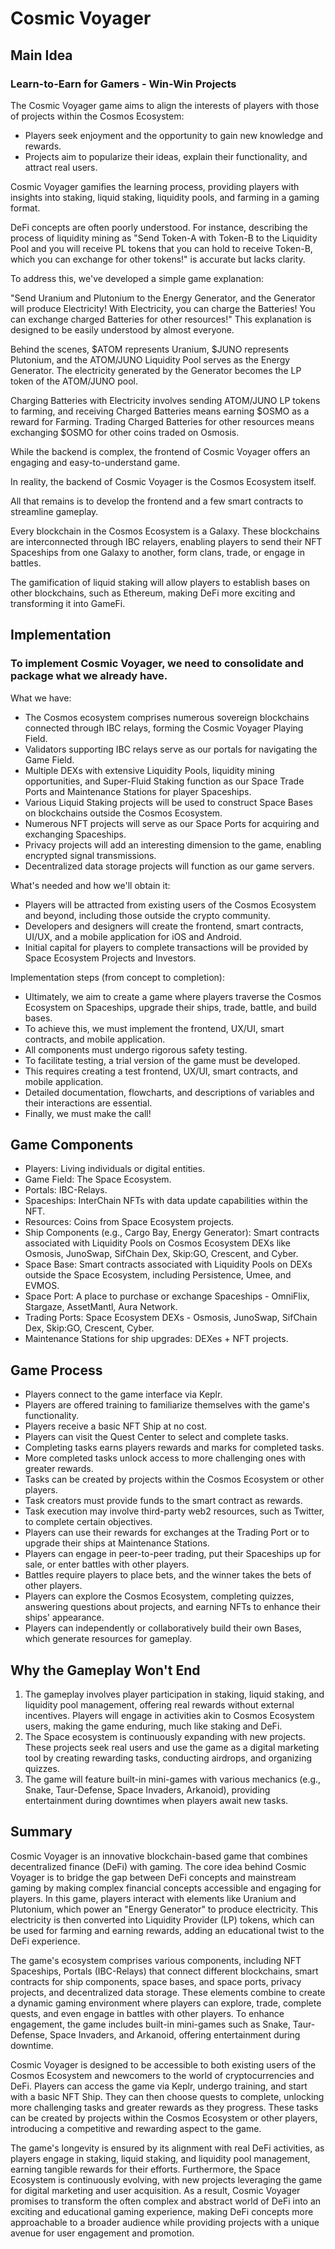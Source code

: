 # Cosmic Voyager

## Main Idea

### Learn-to-Earn for Gamers - Win-Win Projects

The Cosmic Voyager game aims to align the interests of players with those of projects within the Cosmos Ecosystem:

- Players seek enjoyment and the opportunity to gain new knowledge and rewards.
- Projects aim to popularize their ideas, explain their functionality, and attract real users.

Cosmic Voyager gamifies the learning process, providing players with insights into staking, liquid staking, liquidity pools, and farming in a gaming format.

DeFi concepts are often poorly understood. For instance, describing the process of liquidity mining as "Send Token-A with Token-B to the Liquidity Pool and you will receive PL tokens that you can hold to receive Token-B, which you can exchange for other tokens!" is accurate but lacks clarity.

To address this, we've developed a simple game explanation:

"Send Uranium and Plutonium to the Energy Generator, and the Generator will produce Electricity! With Electricity, you can charge the Batteries! You can exchange charged Batteries for other resources!" This explanation is designed to be easily understood by almost everyone.

Behind the scenes, $ATOM represents Uranium, $JUNO represents Plutonium, and the ATOM/JUNO Liquidity Pool serves as the Energy Generator. The electricity generated by the Generator becomes the LP token of the ATOM/JUNO pool.

Charging Batteries with Electricity involves sending ATOM/JUNO LP tokens to farming, and receiving Charged Batteries means earning $OSMO as a reward for Farming. Trading Charged Batteries for other resources means exchanging $OSMO for other coins traded on Osmosis.

While the backend is complex, the frontend of Cosmic Voyager offers an engaging and easy-to-understand game.

In reality, the backend of Cosmic Voyager is the Cosmos Ecosystem itself.

All that remains is to develop the frontend and a few smart contracts to streamline gameplay.

Every blockchain in the Cosmos Ecosystem is a Galaxy. These blockchains are interconnected through IBC relayers, enabling players to send their NFT Spaceships from one Galaxy to another, form clans, trade, or engage in battles.

The gamification of liquid staking will allow players to establish bases on other blockchains, such as Ethereum, making DeFi more exciting and transforming it into GameFi.

## Implementation

### To implement Cosmic Voyager, we need to consolidate and package what we already have.

What we have:

- The Cosmos ecosystem comprises numerous sovereign blockchains connected through IBC relays, forming the Cosmic Voyager Playing Field.
- Validators supporting IBC relays serve as our portals for navigating the Game Field.
- Multiple DEXs with extensive Liquidity Pools, liquidity mining opportunities, and Super-Fluid Staking function as our Space Trade Ports and Maintenance Stations for player Spaceships.
- Various Liquid Staking projects will be used to construct Space Bases on blockchains outside the Cosmos Ecosystem.
- Numerous NFT projects will serve as our Space Ports for acquiring and exchanging Spaceships.
- Privacy projects will add an interesting dimension to the game, enabling encrypted signal transmissions.
- Decentralized data storage projects will function as our game servers.

What's needed and how we'll obtain it:

- Players will be attracted from existing users of the Cosmos Ecosystem and beyond, including those outside the crypto community.
- Developers and designers will create the frontend, smart contracts, UI/UX, and a mobile application for iOS and Android.
- Initial capital for players to complete transactions will be provided by Space Ecosystem Projects and Investors.

Implementation steps (from concept to completion):

- Ultimately, we aim to create a game where players traverse the Cosmos Ecosystem on Spaceships, upgrade their ships, trade, battle, and build bases.
- To achieve this, we must implement the frontend, UX/UI, smart contracts, and mobile application.
- All components must undergo rigorous safety testing.
- To facilitate testing, a trial version of the game must be developed.
- This requires creating a test frontend, UX/UI, smart contracts, and mobile application.
- Detailed documentation, flowcharts, and descriptions of variables and their interactions are essential.
- Finally, we must make the call!

## Game Components

- Players: Living individuals or digital entities.
- Game Field: The Space Ecosystem.
- Portals: IBC-Relays.
- Spaceships: InterChain NFTs with data update capabilities within the NFT.
- Resources: Coins from Space Ecosystem projects.
- Ship Components (e.g., Cargo Bay, Energy Generator): Smart contracts associated with Liquidity Pools on Cosmos Ecosystem DEXs like Osmosis, JunoSwap, SifChain Dex, Skip:GO, Crescent, and Cyber.
- Space Base: Smart contracts associated with Liquidity Pools on DEXs outside the Space Ecosystem, including Persistence, Umee, and EVMOS.
- Space Port: A place to purchase or exchange Spaceships - OmniFlix, Stargaze, AssetMantl, Aura Network.
- Trading Ports: Space Ecosystem DEXs - Osmosis, JunoSwap, SifChain Dex, Skip:GO, Crescent, Cyber.
- Maintenance Stations for ship upgrades: DEXes + NFT projects.

## Game Process

- Players connect to the game interface via Keplr.
- Players are offered training to familiarize themselves with the game's functionality.
- Players receive a basic NFT Ship at no cost.
- Players can visit the Quest Center to select and complete tasks.
- Completing tasks earns players rewards and marks for completed tasks.
- More completed tasks unlock access to more challenging ones with greater rewards.
- Tasks can be created by projects within the Cosmos Ecosystem or other players.
- Task creators must provide funds to the smart contract as rewards.
- Task execution may involve third-party web2 resources, such as Twitter, to complete certain objectives.
- Players can use their rewards for exchanges at the Trading Port or to upgrade their ships at Maintenance Stations.
- Players can engage in peer-to-peer trading, put their Spaceships up for sale, or enter battles with other players.
- Battles require players to place bets, and the winner takes the bets of other players.
- Players can explore the Cosmos Ecosystem, completing quizzes, answering questions about projects, and earning NFTs to enhance their ships' appearance.
- Players can independently or collaboratively build their own Bases, which generate resources for gameplay.

## Why the Gameplay Won't End

1. The gameplay involves player participation in staking, liquid staking, and liquidity pool management, offering real rewards without external incentives. Players will engage in activities akin to Cosmos Ecosystem users, making the game enduring, much like staking and DeFi.
2. The Space ecosystem is continuously expanding with new projects. These projects seek real users and use the game as a digital marketing tool by creating rewarding tasks, conducting airdrops, and organizing quizzes.
3. The game will feature built-in mini-games with various mechanics (e.g., Snake, Taur-Defense, Space Invaders, Arkanoid), providing entertainment during downtimes when players await new tasks.


## Summary

Cosmic Voyager is an innovative blockchain-based game that combines decentralized finance (DeFi) with gaming. The core idea behind Cosmic Voyager is to bridge the gap between DeFi concepts and mainstream gaming by making complex financial concepts accessible and engaging for players. In this game, players interact with elements like Uranium and Plutonium, which power an "Energy Generator" to produce electricity. This electricity is then converted into Liquidity Provider (LP) tokens, which can be used for farming and earning rewards, adding an educational twist to the DeFi experience.

The game's ecosystem comprises various components, including NFT Spaceships, Portals (IBC-Relays) that connect different blockchains, smart contracts for ship components, space bases, and space ports, privacy projects, and decentralized data storage. These elements combine to create a dynamic gaming environment where players can explore, trade, complete quests, and even engage in battles with other players. To enhance engagement, the game includes built-in mini-games such as Snake, Taur-Defense, Space Invaders, and Arkanoid, offering entertainment during downtime.

Cosmic Voyager is designed to be accessible to both existing users of the Cosmos Ecosystem and newcomers to the world of cryptocurrencies and DeFi. Players can access the game via Keplr, undergo training, and start with a basic NFT Ship. They can then choose quests to complete, unlocking more challenging tasks and greater rewards as they progress. These tasks can be created by projects within the Cosmos Ecosystem or other players, introducing a competitive and rewarding aspect to the game.

The game's longevity is ensured by its alignment with real DeFi activities, as players engage in staking, liquid staking, and liquidity pool management, earning tangible rewards for their efforts. Furthermore, the Space Ecosystem is continuously evolving, with new projects leveraging the game for digital marketing and user acquisition. As a result, Cosmic Voyager promises to transform the often complex and abstract world of DeFi into an exciting and educational gaming experience, making DeFi concepts more approachable to a broader audience while providing projects with a unique avenue for user engagement and promotion.
